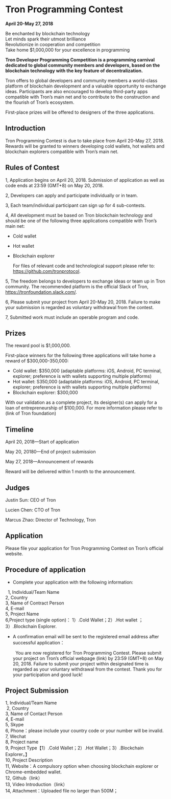 # Tron Programming Contest

**April 20-May 27, 2018**

Be enchanted by blockchain technology  
Let minds spark their utmost brilliance  
Revolutionize in cooperation and competition  
Take home $1,000,000 for your excellence in programming

**Tron Developer Programming Competition is a programming carnival dedicated to global community members and developers, based on the blockchain technology with the key feature of decentralization.**  

Tron offers to global developers and community members a world-class platform of blockchain development and a valuable opportunity to exchange ideas. Participants are also encouraged to develop third-party apps compatible with Tron’s main net and to contribute to the construction and the flourish of Tron’s ecosystem.  

First-place prizes will be offered to designers of the three applications.

## Introduction

Tron Programming Contest is due to take place from April 20-May 27, 2018. Rewards will be granted to winners developing cold wallets, hot wallets and blockchain explorers compatible with Tron’s main net.

## Rules of Contest

1, Application begins on April 20, 2018. Submission of application as well as code ends at 23:59 (GMT+8) on May 20, 2018.

2, Developers can apply and participate individually or in team.

3, Each team/individual participant can sign up for 4 sub-contests.

4, All development must be based on Tron blockchain technology and should be one of the following three applications compatible with Tron’s main net:  
    
+ Cold wallet
    
+ Hot wallet
   
+ Blockchain explorer

    For files of relevant code and technological support please refer to: https://github.com/tronprotocol.

5, The freedom belongs to developers to exchange ideas or team up in Tron community. The recommended platform is the official Slack of Tron, https://tronfoundation.slack.com/.

6, Please submit your project from April 20-May 20, 2018. Failure to make your submission is regarded as voluntary withdrawal from the contest.

7, Submitted work must include an operable program and code.

## Prizes

The reward pool is $1,000,000.  

First-place winners for the following three applications will take home a reward of $300,000-350,000:

+ Cold wallet: $350,000 (adaptable platforms: iOS, Android, PC terminal, explorer; preference is with wallets supporting multiple platforms)
+ Hot wallet: S350,000 (adaptable platforms: iOS, Android, PC terminal, explorer; preference is with wallets supporting multiple platforms)
+ Blockchain explorer: $300,000

With our validation as a complete project, its designer(s) can apply for a loan of entrepreneurship of $100,000. For more information please refer to (link of Tron foundation)

## Timeline

April 20, 2018—Start of application  

May 20, 20180—End of project submission  

May 27, 2018—Announcement of rewards  

Reward will be delivered within 1 month to the announcement.

## Judges

Justin Sun: CEO of Tron  

Lucien Chen: CTO of Tron  

Marcus Zhao: Director of Technology, Tron

## Application 

Please file your application for Tron Programming Contest on Tron’s official website.

## Procedure of application

+ Complete your application with the following information:  

  1, Individual/Team Name   
2, Country  
3, Name of Contract Person  
4, E-mail  
5, Project Name  
6,Project type (single option)： 1）.Cold Wallet；2）.Hot wallet ；3）.Blockchain Explorer.

+ A confirmation email will be sent to the registered email address after successful application：

      You are now registered for Tron Programming Contest. Please submit your project on Tron’s official webpage (link) by 23:59 (GMT+8) on May 20, 2018. Failure to submit your project within designated time is regarded as your voluntary withdrawal from the contest. Thank you for your participation and good luck!

## Project Submission

1, Individual/Team Name  
 2, Country  
3, Name of Contact Person  
4, E-mail  
5, Skype  
6, Phone：please include your country code or your number will be invalid.  
7, Wechat  
8, Project name  
9, Project Type【1）.Cold Wallet；2）.Hot Wallet；3）.Blockchain Explorer。】  
10, Project Description   
11, Website：A compulsory option when choosing blockchain explorer or Chrome-embedded wallet.  
12, Github（link）  
13, Video Introduction（link）  
14, Attachment：Uploaded file no larger than 500M；


